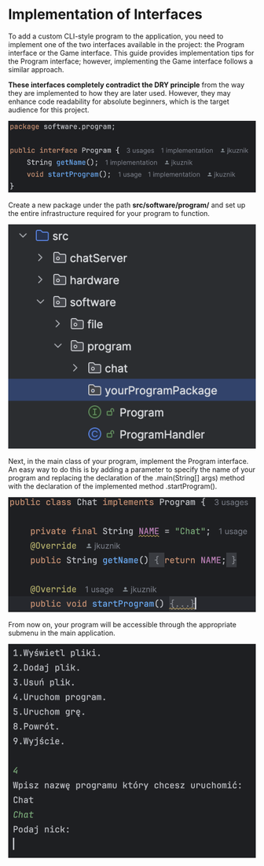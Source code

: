 # Implementation of Interfaces
To add a custom CLI-style program to the application, you need to implement one of the two interfaces available in
the project: the Program interface or the Game interface. This guide provides implementation tips for the Program
interface; however, implementing the Game interface follows a similar approach.

<b>These interfaces completely contradict the DRY principle</b> from the way they are implemented to how they are later
used. However, they may enhance code readability for absolute beginners, which is the target audience for this
project.

![](programInterface.png)

Create a new package under the path <b>src/software/program/</b> and set up the entire infrastructure required for
your program to function.

![](programPackageSource.png)

Next, in the main class of your program, implement the Program interface. An easy way to do this is by adding a
parameter to specify the name of your program and replacing the declaration of the .main(String[] args) method
with the declaration of the implemented method .startProgram().

![](programImplementation.png)

From now on, your program will be accessible through the appropriate submenu in the main application.

![](runProgram.png)